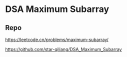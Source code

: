 # DSA Maximum Subarray
## Repo
https://leetcode.cn/problems/maximum-subarray/

https://github.com/star-qiliang/DSA_Maximum_Subarray